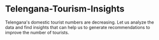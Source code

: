 # Telengana-Tourism-Insights
Telengana's domestic tourist numbers are decreasing. Let us analyze the data and find insights that can help us to generate recommendations to improve the number of tourists.
